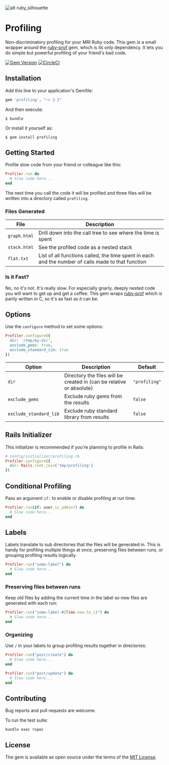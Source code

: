 ![alt ruby_silhouette](https://raw.githubusercontent.com/lukes/profiling/master/img/ruby.png)

# Profiling

Non-discriminatory profiling for your MRI Ruby code. This gem is a small wrapper around the [ruby-prof](https://github.com/ruby-prof/ruby-prof) gem, which is its only dependency. It lets you do simple but powerful profiling of your friend's bad code.

[![Gem Version](https://badge.fury.io/rb/profiling.svg)](https://badge.fury.io/rb/profiling)
[![CircleCI](https://circleci.com/gh/lukes/profiling/tree/master.svg?style=shield)](https://circleci.com/gh/lukes/profiling/tree/master)

## Installation

Add this line to your application's Gemfile:

```ruby
gem 'profiling', "~> 2.2"
```

And then execute:

    $ bundle

Or install it yourself as:

    $ gem install profiling

## Getting Started

Profile slow code from your friend or colleague like this:

```ruby
Profiler.run do
  # Slow code here...
end
```

The next time you call the code it will be profiled and three files will be written into a directory called `profiling`.

### Files Generated

| File | Description |
| ------------- | ------------- |
| `graph.html` | Drill down into the call tree to see where the time is spent |
| `stack.html` | See the profiled code as a nested stack |
| `flat.txt` | List of all functions called, the time spent in each and the number of calls made to that function |

### Is it Fast?

No, no it's not. It's really slow. For especially gnarly, deeply nested code you will want to get up and get a coffee. This gem wraps [ruby-prof](https://github.com/ruby-prof/ruby-prof) which is partly written in C, so it's as fast as it can be.
## Options

Use the `configure` method to set some options:

```ruby
Profiler.configure({
  dir: '/tmp/my-dir',
  exclude_gems: true,
  exclude_standard_lib: true
})
```

| Option | Description | Default |
| ------ | --------|------------ |
| `dir` | Directory the files will be created in (can be relative or absolute) | `"profiling"` |
| `exclude_gems` | Exclude ruby gems from the results | `false` |
| `exclude_standard_lib` | Exclude ruby standard library from results | `false` |

## Rails Initializer

This initializer is recommended if you're planning to profile in Rails:

```ruby
# config/initializer/profiling.rb
Profiler.configure({
  dir: Rails.root.join('tmp/profiling')
})
```

## Conditional Profiling

Pass an argument `if:` to enable or disable profiling at run time:

```ruby
Profiler.run(if: user.is_admin?) do
  # Slow code here...
end
```

## Labels

Labels translate to sub directories that the files will be generated in. This is handy for profiling multiple things at once, preserving files between runs, or grouping profiling results logically.

```ruby
Profiler.run("some-label") do
  # Slow code here...
end
```

### Preserving files between runs

Keep old files by adding the current time in the label so new files are generated with each run:

```ruby
Profiler.run("some-label-#{Time.now.to_i}") do
  # Slow code here...
end
```

### Organizing

Use `/` in your labels to group profiling results together in directories:

```ruby
Profiler.run("post/create") do
  # Slow code here...
end

Profiler.run("post/update") do
  # Slow code here...
end
```

## Contributing

Bug reports and pull requests are welcome.

To run the test suite:

    bundle exec rspec

## License

The gem is available as open source under the terms of the [MIT License](https://opensource.org/licenses/MIT).
